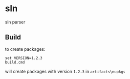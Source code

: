# sln

sln parser

## Build

to create packages:

```
set VERSION=1.2.3
build.cmd
```

will create packages with version `1.2.3` in `artifacts\nupkgs`
